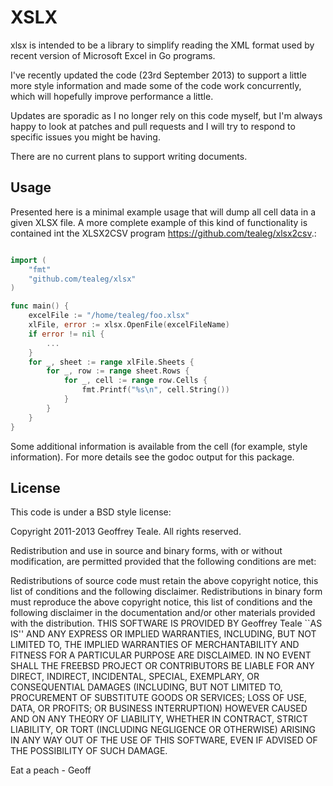 XSLX
====
xlsx is intended to be a library to simplify reading the XML format
used by recent version of Microsoft Excel in Go programs.

I've recently updated the code (23rd September 2013) to support a
little more style information and made some of the code work
concurrently, which will hopefully improve performance a little.

Updates are sporadic as I no longer rely on this code myself, but I'm
always happy to look at patches and pull requests and I will try to
respond to specific issues you might be having.

There are no current plans to support writing documents.

Usage
-----

Presented here is a minimal example usage that will dump all cell data in a given XLSX file.  A more complete example of this kind of functionality is contained int the XLSX2CSV program <https://github.com/tealeg/xlsx2csv>.:

```go

import (
    "fmt"
    "github.com/tealeg/xlsx"
)

func main() {
    excelFile := "/home/tealeg/foo.xlsx"
    xlFile, error := xlsx.OpenFile(excelFileName)
    if error != nil {
        ...
    }
    for _, sheet := range xlFile.Sheets {
        for _, row := range sheet.Rows {
            for _, cell := range row.Cells {
                fmt.Printf("%s\n", cell.String())
            }
        }
    }
}

```

Some additional information is available from the cell (for example, style information).  For more details see the godoc output for this package.

License
-------
This code is under a BSD style license:


Copyright 2011-2013 Geoffrey Teale. All rights reserved.

Redistribution and use in source and binary forms, with or without modification, are permitted provided that the following conditions are met:

Redistributions of source code must retain the above copyright notice, this list of conditions and the following disclaimer.
Redistributions in binary form must reproduce the above copyright notice, this list of conditions and the following disclaimer in the documentation and/or other materials provided with the distribution.
THIS SOFTWARE IS PROVIDED BY Geoffrey Teale ``AS IS'' AND ANY EXPRESS OR IMPLIED WARRANTIES, INCLUDING, BUT NOT LIMITED TO, THE IMPLIED WARRANTIES OF MERCHANTABILITY AND FITNESS FOR A PARTICULAR PURPOSE ARE DISCLAIMED. IN NO EVENT SHALL THE FREEBSD PROJECT OR CONTRIBUTORS BE LIABLE FOR ANY DIRECT, INDIRECT, INCIDENTAL, SPECIAL, EXEMPLARY, OR CONSEQUENTIAL DAMAGES (INCLUDING, BUT NOT LIMITED TO, PROCUREMENT OF SUBSTITUTE GOODS OR SERVICES; LOSS OF USE, DATA, OR PROFITS; OR BUSINESS INTERRUPTION) HOWEVER CAUSED AND ON ANY THEORY OF LIABILITY, WHETHER IN CONTRACT, STRICT LIABILITY, OR TORT (INCLUDING NEGLIGENCE OR OTHERWISE) ARISING IN ANY WAY OUT OF THE USE OF THIS SOFTWARE, EVEN IF ADVISED OF THE POSSIBILITY OF SUCH DAMAGE.


Eat a peach - Geoff
